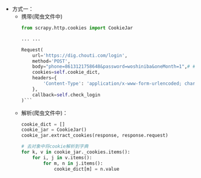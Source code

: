 + 方式一：
    - 携带(爬虫文件中) 
        ```python
        from scrapy.http.cookies import CookieJar

        ... ...
        
        Request(
            url='https://dig.chouti.com/login',
            method='POST',
            body="phone=8613121758648&password=woshiniba&oneMonth=1",# # body=urlencode({})"phone=8615131255555&password=12sdf32sdf&oneMonth=1"
            cookies=self.cookie_dict,
            headers={
                'Content-Type': 'application/x-www-form-urlencoded; charset=UTF-8'
            },
            callback=self.check_login
        )```
    
    - 解析(爬虫文件中)：
        ```python
        cookie_dict = []
        cookie_jar = CookieJar()
        cookie_jar.extract_cookies(response, response.request)

        # 去对象中将cookie解析到字典
        for k, v in cookie_jar._cookies.items():
            for i, j in v.items():
                for m, n in j.items():
                    cookie_dict[m] = n.value
        ```



